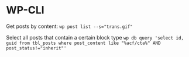 # WP-CLI

Get posts by content:
`wp post list --s="trans.gif"`

Select all posts that contain a certain block type
`wp db query 'select id, guid from tbl_posts where post_content like "%acf/cta%" AND post_status!="inherit"'`
